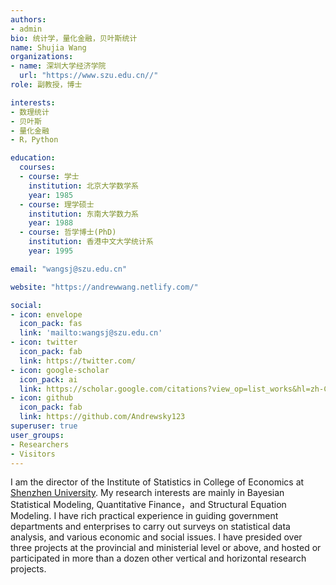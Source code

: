 ```yaml
---
authors:
- admin
bio: 统计学，量化金融，贝叶斯统计
name: Shujia Wang
organizations:
- name: 深圳大学经济学院
  url: "https://www.szu.edu.cn//"
role: 副教授，博士

interests:
- 数理统计
- 贝叶斯
- 量化金融
- R，Python

education:
  courses:
  - course: 学士
    institution: 北京大学数学系
    year: 1985
  - course: 理学硕士
    institution: 东南大学数力系
    year: 1988
  - course: 哲学博士(PhD)
    institution: 香港中文大学统计系
    year: 1995

email: "wangsj@szu.edu.cn"

website: "https://andrewwang.netlify.com/"

social:
- icon: envelope
  icon_pack: fas
  link: 'mailto:wangsj@szu.edu.cn'
- icon: twitter
  icon_pack: fab
  link: https://twitter.com/
- icon: google-scholar
  icon_pack: ai
  link: https://scholar.google.com/citations?view_op=list_works&hl=zh-CN&user=aINZKwkAAAAJ&gmla=AJsN-F47peVHaUgfqz3No5ZuARXXazEmLzx5CiLMp_7RFb5V03L7QVXUdsPG4SIEkRrS9lyqEu3iVeM8bASBqMT0AUwWDrgF0G1egQUu750K26X4jNKMrF4
- icon: github
  icon_pack: fab
  link: https://github.com/Andrewsky123
superuser: true
user_groups:
- Researchers
- Visitors
---
```


I am the director of the Institute of Statistics in College of Economics at [Shenzhen University](https://www.szu.edu.cn/). My research interests are mainly in Bayesian Statistical Modeling, Quantitative Finance，and Structural Equation Modeling. I have rich practical experience in guiding government departments and enterprises to carry out surveys on statistical data analysis, and various economic and social issues. I have presided over three projects at the provincial and ministerial level or above, and hosted or participated in more than a dozen other vertical and horizontal research projects.

